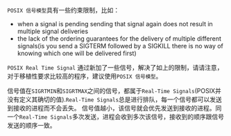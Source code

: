 `POSIX 信号模型`具有一些约束限制，比如：

* when a signal is pending sending that signal again does not result in multiple signal deliveries
* the lack of the ordering guarantees for the delivery of multiple different signals(is you send a SIGTERM followed by a SIGKILL there is no way of knowing which one will be delivered first)

`POSIX Real Time Signal` 通过新加了一些信号，解决了如上的限制，请请注意，对于移植性要求比较高的程序，建议使用`POSIX 信号模型`。

信号值在`SIGRTMIN`和`SIGRTMAX`之间的信号，都属于`Real-Time Signals`(POSIX并没有定义其确切的值).`Real-Time Signals`总是进行排队，每一个信号都可以发送到接收的进程而不会丢失。
信号值越小，该信号就会优先发送到接收的进程。同一个`Real-Time Signals`多次发送，进程会收到多次该信号，接收到的顺序跟信号发送的顺序一致。
